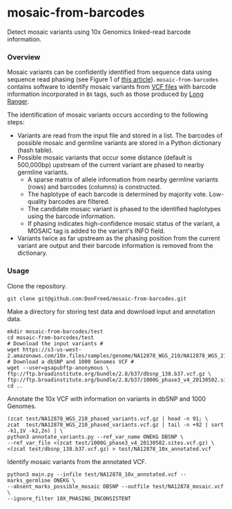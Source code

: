 # mosaic-from-barcodes
Detect mosaic variants using 10x Genomics linked-read barcode information.

### Overview

Mosaic variants can be confidently identified from sequence data using sequence read phasing (see Figure 1 of [this article][plos-genetics]). `mosaic-from-barcodes` contains software to identify mosaic variants from [VCF files][vcf-format] with barcode information incorporated in `BX` tags, such as those produced by [Long Ranger][long-ranger].

The identification of mosaic variants occurs according to the following steps:
* Variants are read from the input file and stored in a list. The barcodes of possible mosaic and germline variants are stored in a Python dictionary (hash table).
* Possible mosaic variants that occur some distance (default is 500,000bp) upstream of the current variant are phased to nearby germline variants.
  - A sparse matrix of allele information from nearby germline variants (rows) and barcodes (columns) is constructed.
  - The haplotype of each barcode is determined by majority vote. Low-quality barcodes are filtered.
  - The candidate mosaic variant is phased to the identified haplotypes using the barcode information.
  - If phasing indicates high-confidence mosaic status of the variant, a MOSAIC tag is added to the variant's INFO field.
* Variants twice as far upstream as the phasing position from the current variant are output and their barcode information is removed from the dictionary.

### Usage

Clone the repository.
```
git clone git@github.com:DonFreed/mosaic-from-barcodes.git
```

Make a directory for storing test data and download input and annotation data.
```
mkdir mosaic-from-barcodes/test
cd mosaic-from-barcodes/test
# Download the input variants #
wget https://s3-us-west-2.amazonaws.com/10x.files/samples/genome/NA12878_WGS_210/NA12878_WGS_210_phased_variants.vcf.gz
# Download a dbSNP and 1000 Genomes VCF #
wget --user=gsapubftp-anonymous \
ftp://ftp.broadinstitute.org/bundle/2.8/b37/dbsnp_138.b37.vcf.gz \
ftp://ftp.broadinstitute.org/bundle/2.8/b37/1000G_phase3_v4_20130502.sites.vcf.gz
cd ..
```

Annotate the 10x VCF with information on variants in dbSNP and 1000 Genomes.
```
(zcat test/NA12878_WGS_210_phased_variants.vcf.gz | head -n 91; \
zcat  test/NA12878_WGS_210_phased_variants.vcf.gz | tail -n +92 | sort -k1,1V -k2,2n) | \
python3 annotate_variants.py --ref_var_name ONEKG DBSNP \
--ref_var_file <(zcat test/1000G_phase3_v4_20130502.sites.vcf.gz) \
<(zcat test/dbsnp_138.b37.vcf.gz) > test/NA12878_10x_annotated.vcf
```

Identify mosaic variants from the annotated VCF.
```
python3 main.py --infile test/NA12878_10x_annotated.vcf --marks_germline ONEKG \
--absent_marks_possible_mosaic DBSNP --outfile test/NA12878_mosaic.vcf \
--ignore_filter 10X_PHASING_INCONSISTENT
```

[plos-genetics]: http://journals.plos.org/plosgenetics/article?id=10.1371/journal.pgen.1006245
[vcf-format]: https://samtools.github.io/hts-specs/VCFv4.2.pdf
[long-ranger]: http://support.10xgenomics.com/genome-exome/software/pipelines/latest/what-is-long-ranger

